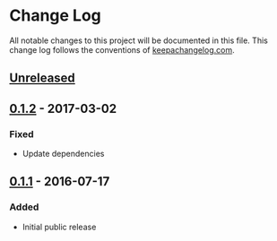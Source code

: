 # Change Log

All notable changes to this project will be documented in this file. This change log follows the conventions of [keepachangelog.com](http://keepachangelog.com/).

## [Unreleased]

## [0.1.2] - 2017-03-02

### Fixed

- Update dependencies

## [0.1.1] - 2016-07-17

### Added

- Initial public release

[Unreleased]: https://github.com/agilecreativity/nh-scrapper/compare/0.1.2...HEAD
[0.1.2]: https://github.com/agilecreativity/hn-scrapper/compare/0.1.1...0.1.2
[0.1.1]: https://github.com/agilecreativity/hn-scrapper/commit/a5649d1961c0270e51a944b8e7b52d4ccd637484
